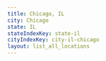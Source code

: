```yaml
---
title: Chicago, IL
city: Chicago
state: IL
stateIndexKey: state-il
cityIndexKey: city-il-chicago
layout: list_all_locations
---
```

